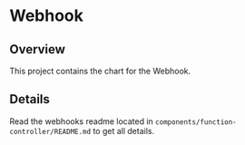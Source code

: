 # Webhook

## Overview

This project contains the chart for the Webhook.

## Details

Read the webhooks readme located in `components/function-controller/README.md` to get all details.
